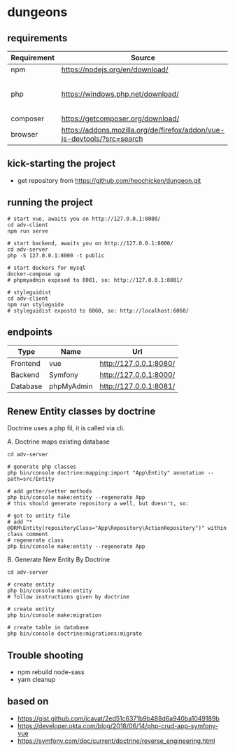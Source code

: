 # dungeons

## requirements

| Requirement | Source | Note |
| --- | --- | --- |
npm | <https://nodejs.org/en/download/> | 
php | <https://windows.php.net/download/> | php.ini mit folgenden aktivierten Modulen:<br />*extension=pdo_mysql<br />*extension=openssl
composer | <https://getcomposer.org/download/> | 
browser | https://addons.mozilla.org/de/firefox/addon/vue-js-devtools/?src=search |

## kick-starting the project

* get repository from <https://github.com/hoochicken/dungeon.git>

## running the project

```
# start vue, awaits you on http://127.0.0.1:8080/ 
cd adv-client
npm run serve

# start backend, awaits you on http://127.0.0.1:8000/
cd adv-server
php -S 127.0.0.1:8000 -t public

# start dockers for mysql
docker-compose up
# phpmyadmin exposed to 8081, so: http://127.0.0.1:8081/

# styleguidist
cd adv-client
npm run styleguide
# styleguidist expostd to 6060, so: http://localhost:6060/
```

## endpoints

| Type | Name | Url |
| --- | --- | --- |
Frontend | vue | <http://127.0.0.1:8080/>
Backend | Symfony | <http://127.0.0.1:8000/>
Database | phpMyAdmin | <http://127.0.0.1:8081/>

## Renew Entity classes by doctrine

Doctrine uses a php fil, it is called via cli.

A. Doctrine maps existing database

~~~
cd adv-server

# generate php classes
php bin/console doctrine:mapping:import "App\Entity" annotation --path=src/Entity

# add getter/setter methods
php bin/console make:entity --regenerate App
# this should generate repository a well, but doesn't, so:

# got to entity file
# add "* @ORM\Entity(repositoryClass="App\Repository\ActionRepository")" within class comment
# regenerate class
php bin/console make:entity --regenerate App
~~~

B. Generate New Entity By Doctrine

~~~
cd adv-server

# create entity
php bin/console make:entity
# follow instructions given by doctrine

# create entity
php bin/console make:migration

# create table in database
php bin/console doctrine:migrations:migrate
~~~ 

## Trouble shooting

* npm rebuild node-sass
* yarn cleanup

## based on

* <https://gist.github.com/jcavat/2ed51c6371b9b488d6a940ba1049189b>
* <https://developer.okta.com/blog/2018/06/14/php-crud-app-symfony-vue>
* <https://symfony.com/doc/current/doctrine/reverse_engineering.html>
